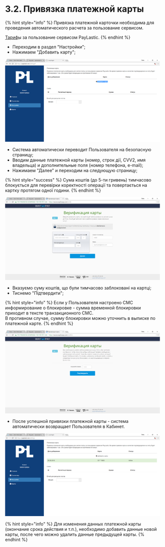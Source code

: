 # 3.2. Привязка платежной карты

{% hint style="info" %}
Привязка платежной карточки необходима для проведения автоматического расчета за пользование сервисом.

[Тариф](https://paylastic.gitbook.io/paylastic-oshad/~/edit/drafts/-LFDjkjtBRxaMSWnLuDa/tarifi)ы за пользование сервисом PayLastic.
{% endhint %}

* Переходим в раздел "Настройки";
* Нажимаем "Добавить карту";

![](../.gitbook/assets/image-36.png)

* Система автоматически переводит Пользователя на безопасную страницу;
* Вводим данные платежной карты \(номер, строк дії, CVV2, имя владельца\) и дополнительные поля \(номер телефона, e-mail\);
* Нажимаем "Далее" и переходим на следующую страницу;

{% hint style="success" %}
Сума коштів \(до 5-ти гривень\) тимчасово блокується для перевірки коректності операції та повертається на картку протягом одної години.
{% endhint %}

![](../.gitbook/assets/image-59.png)

* Вказуємо суму коштів, що були тимчасово заблоковані на картці; 
* Тиснемо "Підтвердити";

{% hint style="info" %}
Если у Пользователя настроено СМС информирование о блокировке - сумма временной блокировки приходит в тексте транзакционного СМС.  
В противном случае, сумму блокировки можно уточнить в выписке по платежной карте. 
{% endhint %}

![](../.gitbook/assets/image-4.png)

* После успешной привязки платежной карты - система автоматически возвращает Пользователя в Кабинет.

![](../.gitbook/assets/image-26.png)

{% hint style="info" %}
Для изменения данных платежной карты \(окончание срока действия и т.п.\), необходимо добавить данные новой карты, после чего можно удалить данные предыдущей карты.
{% endhint %}

